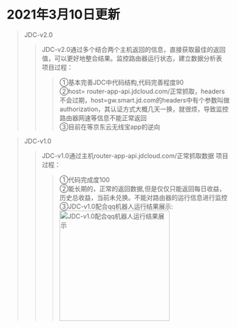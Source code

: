 2021年3月10日更新
=
>JDC-v2.0
>>JDC-v2.0通过多个结合两个主机返回的信息，直接获取最佳的返回值，可以更好地整合结果。监控路由器运行状态，建立数据分析表<br>
>>项目过程：<br>
>>>①基本完善JDC中代码结构,代码完善程度90<br>
>>>②host= router-app-api.jdcloud.com/正常抓取，headers不会过期，host=gw.smart.jd.com的headers中有个参数叫做authorization，其认证方式大概几天一换，就很烦，导致监控路由器网速等信息不能正常返回<br>
>>>③目前在等京东云无线宝app的逆向<br>

>JDC-v1.0
>>JDC-v1.0通过主机router-app-api.jdcloud.com/正常抓取数据
>>项目过程：<br>
>>>①代码完成度100<br>
>>>②能长期的，正常的返回数据,但是仅仅只能返回每日收益，历史总收益，当前未兑换。不能对路由器的运行信息进行监控<br>
>>>③JDC-v1.0配合qq机器人运行结果展示:<br>
>>><img width="248" alt="JDC-v1.0配合qq机器人运行结果展示" src="https://user-images.githubusercontent.com/61647893/110599044-7237e580-81bd-11eb-918f-3e989acb3d0d.png">
